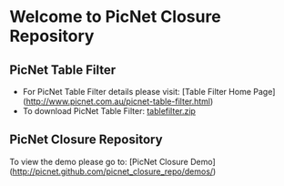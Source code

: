 # Welcome to PicNet Closure Repository #

## PicNet Table Filter ##
* For PicNet Table Filter details please visit: [Table Filter Home Page] (http://www.picnet.com.au/picnet-table-filter.html)
* To download PicNet Table Filter: [tablefilter.zip](https://github.com/PicNet/picnet_closure_repo/raw/master/tablefilter.zip)

## PicNet Closure Repository  ##
To view the demo please go to: [PicNet Closure Demo] (http://picnet.github.com/picnet_closure_repo/demos/)





